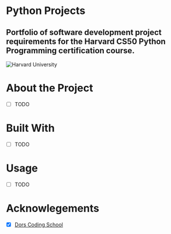 # Python Projects
Portfolio of software development project requirements for the Harvard CS50 Python Programming certification course.
---
![Harvard University](https://pll.harvard.edu/themes/custom/twel_scholar/logo.svg)
# About the Project
- [ ] TODO

# Built With
- [ ] TODO

# Usage
- [ ] TODO

# Acknowlegements
- [x]  [Dors Coding School](https://www.dorscodingschool.com/)